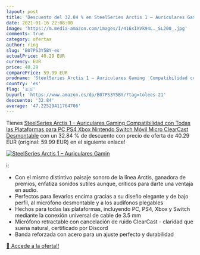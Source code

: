 ```yaml
---
layout: post
title: 'Descuento del 32.84 % en SteelSeries Arctis 1 – Auriculares Gamin'
date: 2021-01-16 22:08:00
image: 'https://m.media-amazon.com/images/I/416xIXVk94L._SL200_.jpg'
comments: true
category: ofertas
author: ring
slug: 'B07PS3Y5BY-es'
actualPrice: 40.29 EUR
currency: EUR
price: 40.29
comparePrice: 59.99 EUR
prodname: 'SteelSeries Arctis 1 – Auriculares Gaming  Compatibilidad con Todas las Plataformas  para PC  PS4  Xbox  Nintendo Switch  Móvil  Micro ClearCast Desmontable'
country: 'es'
flag: '🇪🇸'
buyurl: 'https://www.amazon.es/dp/B07PS3Y5BY/?tag=tolees-21'
descuento: '32.84'
average: '47.22529411764706'
---
```


Tienes [SteelSeries Arctis 1 – Auriculares Gaming  Compatibilidad con Todas las Plataformas  para PC  PS4  Xbox  Nintendo Switch  Móvil  Micro ClearCast Desmontable](https://www.amazon.es/dp/B07PS3Y5BY/?tag=tolees-21) con un 32.84 % de descuento con precio de oferta de 40.29 EUR (original: 59.99 EUR) en el siguiente enlace!

[![SteelSeries Arctis 1 – Auriculares Gamin](https://m.media-amazon.com/images/I/416xIXVk94L._SL200_.jpg)](https://www.amazon.es/dp/B07PS3Y5BY/?tag=tolees-21)

ℹ️:

- Con el mismo distintivo paisaje sonoro de la línea Arctis, ganadora de premios, enfatiza sonidos sutiles aunque, críticos para darte una ventaja en audio. 
- Perfectos para llevarlos encima gracias a su diseño elegante y de bajo perfil, al micrófono desmontable y a los audífonos plegables
- Hechos para todas las plataformas, incluyendo PC, PS4, Xbox y Switch mediante la conexión universal de cable de 3.5 mm 
- Micrófono retractable con cancelación de ruido ClearCast - claridad que suena natural, certificado por Discord 
- Banda reforzada con acero para un ajuste perfecto y durabilidad 

[🛒 Accede a la oferta!!](https://www.amazon.es/dp/B07PS3Y5BY/?tag=tolees-21)
